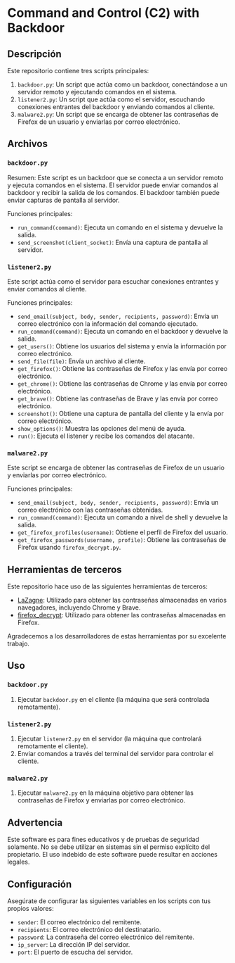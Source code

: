 # Command and Control (C2) with Backdoor

## Descripción

Este repositorio contiene tres scripts principales:

1. `backdoor.py`: Un script que actúa como un backdoor, conectándose a un servidor remoto y ejecutando comandos en el sistema.
2. `listener2.py`: Un script que actúa como el servidor, escuchando conexiones entrantes del backdoor y enviando comandos al cliente.
3. `malware2.py`: Un script que se encarga de obtener las contraseñas de Firefox de un usuario y enviarlas por correo electrónico.

## Archivos

### `backdoor.py`

Resumen: Este script es un backdoor que se conecta a un servidor remoto y ejecuta comandos en el sistema. El servidor puede enviar comandos al backdoor y recibir la salida de los comandos. El backdoor también puede enviar capturas de pantalla al servidor.

Funciones principales:
- `run_command(command)`: Ejecuta un comando en el sistema y devuelve la salida.
- `send_screenshot(client_socket)`: Envía una captura de pantalla al servidor.

### `listener2.py`

Este script actúa como el servidor para escuchar conexiones entrantes y enviar comandos al cliente.

Funciones principales:
- `send_email(subject, body, sender, recipients, password)`: Envía un correo electrónico con la información del comando ejecutado.
- `run_command(command)`: Ejecuta un comando en el backdoor y devuelve la salida.
- `get_users()`: Obtiene los usuarios del sistema y envía la información por correo electrónico.
- `send_file(file)`: Envía un archivo al cliente.
- `get_firefox()`: Obtiene las contraseñas de Firefox y las envía por correo electrónico.
- `get_chrome()`: Obtiene las contraseñas de Chrome y las envía por correo electrónico.
- `get_brave()`: Obtiene las contraseñas de Brave y las envía por correo electrónico.
- `screenshot()`: Obtiene una captura de pantalla del cliente y la envía por correo electrónico.
- `show_options()`: Muestra las opciones del menú de ayuda.
- `run()`: Ejecuta el listener y recibe los comandos del atacante.

### `malware2.py`

Este script se encarga de obtener las contraseñas de Firefox de un usuario y enviarlas por correo electrónico.

Funciones principales:
- `send_email(subject, body, sender, recipients, password)`: Envía un correo electrónico con las contraseñas obtenidas.
- `run_command(command)`: Ejecuta un comando a nivel de shell y devuelve la salida.
- `get_firefox_profiles(username)`: Obtiene el perfil de Firefox del usuario.
- `get_firefox_passwords(username, profile)`: Obtiene las contraseñas de Firefox usando `firefox_decrypt.py`.

## Herramientas de terceros

Este repositorio hace uso de las siguientes herramientas de terceros:

- [LaZagne](https://github.com/AlessandroZ/LaZagne): Utilizado para obtener las contraseñas almacenadas en varios navegadores, incluyendo Chrome y Brave.
- [firefox_decrypt](https://github.com/unode/firefox_decrypt): Utilizado para obtener las contraseñas almacenadas en Firefox.

Agradecemos a los desarrolladores de estas herramientas por su excelente trabajo.

## Uso

### `backdoor.py`

1. Ejecutar `backdoor.py` en el cliente (la máquina que será controlada remotamente).

### `listener2.py`

1. Ejecutar `listener2.py` en el servidor (la máquina que controlará remotamente el cliente).
2. Enviar comandos a través del terminal del servidor para controlar el cliente.

### `malware2.py`

1. Ejecutar `malware2.py` en la máquina objetivo para obtener las contraseñas de Firefox y enviarlas por correo electrónico.

## Advertencia

Este software es para fines educativos y de pruebas de seguridad solamente. No se debe utilizar en sistemas sin el permiso explícito del propietario. El uso indebido de este software puede resultar en acciones legales.

## Configuración

Asegúrate de configurar las siguientes variables en los scripts con tus propios valores:
- `sender`: El correo electrónico del remitente.
- `recipients`: El correo electrónico del destinatario.
- `password`: La contraseña del correo electrónico del remitente.
- `ip_server`: La dirección IP del servidor.
- `port`: El puerto de escucha del servidor.
